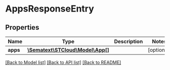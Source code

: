# AppsResponseEntry

## Properties
Name | Type | Description | Notes
------------ | ------------- | ------------- | -------------
**apps** | [**\Sematext\STCloud\Model\App[]**](App.md) |  | [optional] 

[[Back to Model list]](../../README.md#documentation-for-models) [[Back to API list]](../../README.md#documentation-for-api-endpoints) [[Back to README]](../../README.md)

